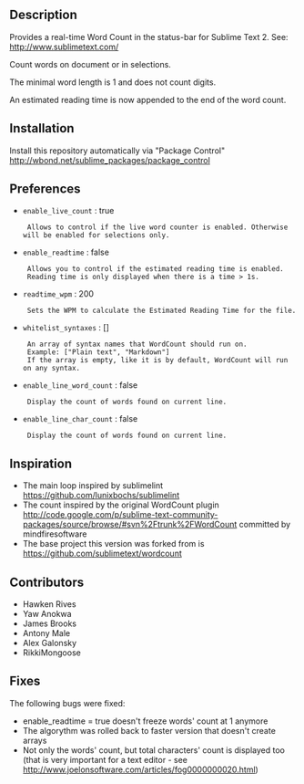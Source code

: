## Description

Provides a real-time Word Count in the status-bar for Sublime Text 2. See: http://www.sublimetext.com/

Count words on document or in selections.

The minimal word length is 1 and does not count digits.

An estimated reading time is now appended to the end of the word count.

## Installation

Install this repository automatically via "Package Control" http://wbond.net/sublime_packages/package_control

## Preferences

 - `enable_live_count` : true

 		Allows to control if the live word counter is enabled. Otherwise will be enabled for selections only.

 - `enable_readtime` : false

 		Allows you to control if the estimated reading time is enabled.
 		Reading time is only displayed when there is a time > 1s.

 - `readtime_wpm` : 200

 		Sets the WPM to calculate the Estimated Reading Time for the file.

 - `whitelist_syntaxes` : []

		An array of syntax names that WordCount should run on.
		Example: ["Plain text", "Markdown"]
		If the array is empty, like it is by default, WordCount will run on any syntax.

 - `enable_line_word_count` : false

		Display the count of words found on current line.

 - `enable_line_char_count` : false

		Display the count of words found on current line.

## Inspiration

 - The main loop inspired by sublimelint https://github.com/lunixbochs/sublimelint
 - The count inspired by the original WordCount plugin http://code.google.com/p/sublime-text-community-packages/source/browse/#svn%2Ftrunk%2FWordCount committed by mindfiresoftware
 - The base project this version was forked from is https://github.com/sublimetext/wordcount

## Contributors

 - Hawken Rives
 - Yaw Anokwa
 - James Brooks
 - Antony Male
 - Alex Galonsky
 - RikkiMongoose

## Fixes

The following bugs were fixed:

 - enable_readtime = true doesn't freeze words' count at 1 anymore
 - The algorythm was rolled back to faster version that doesn't create arrays
 - Not only the words' count, but total characters' count is displayed too (that is very important for a text editor - see http://www.joelonsoftware.com/articles/fog0000000020.html)
